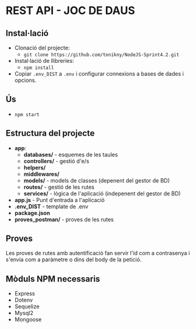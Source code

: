 
# REST API - JOC DE DAUS

## Instal·lació
- Clonació del projecte:
  - `git clone https://github.com/tonikny/NodeJS-Sprint4.2.git`
- Instal·lació de llibreries:
  - `npm install`
- Copiar `.env_DIST` a `.env` i configurar connexions a bases de dades i opcions.

## Ús
- `npm start`

## Estructura del projecte

- **app**:
    - **databases/** - esquemes de les taules
    - **controllers/** - gestió d'e/s 
    - **helpers/**
    - **middlewares/**
    - **models/** - models de classes (depenent del gestor de BD)
    - **routes/** - gestió de les rutes
    - **services/** - lògica de l'aplicació (indepenent del gestor de BD)
- **app.js** - Punt d'entrada a l'aplicació
- **.env_DIST** - template de .env
- **package.json**
- **proves_postman/** - proves de les rutes 

## Proves
Les proves de rutes amb autentificació fan servir l'id com a contrasenya i s'envia com a paràmetre o dins del body de la petició.

## Mòduls NPM necessaris

- Express
- Dotenv
- Sequelize
- Mysql2
- Mongoose
